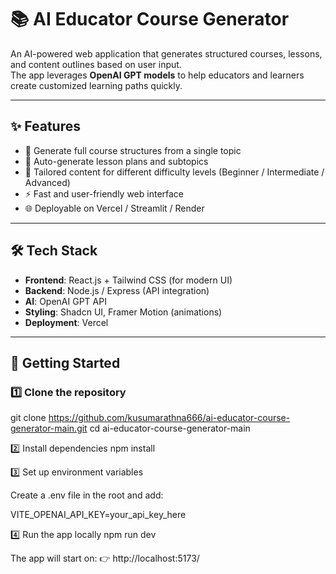 # 📚 AI Educator Course Generator  

An AI-powered web application that generates structured courses, lessons, and content outlines based on user input.  
The app leverages **OpenAI GPT models** to help educators and learners create customized learning paths quickly.  

---

## ✨ Features  
- 🧠 Generate full course structures from a single topic  
- 📑 Auto-generate lesson plans and subtopics  
- 🎯 Tailored content for different difficulty levels (Beginner / Intermediate / Advanced)  
- ⚡ Fast and user-friendly web interface  
- 🌐 Deployable on Vercel / Streamlit / Render  

---

## 🛠️ Tech Stack  
- **Frontend**: React.js + Tailwind CSS (for modern UI)  
- **Backend**: Node.js / Express (API integration)  
- **AI**: OpenAI GPT API  
- **Styling**: Shadcn UI, Framer Motion (animations)  
- **Deployment**: Vercel  

---

## 🚀 Getting Started  

### 1️⃣ Clone the repository  
git clone https://github.com/kusumarathna666/ai-educator-course-generator-main.git
cd ai-educator-course-generator-main

2️⃣ Install dependencies
npm install

3️⃣ Set up environment variables

Create a .env file in the root and add:

VITE_OPENAI_API_KEY=your_api_key_here

4️⃣ Run the app locally
npm run dev


The app will start on:
👉 http://localhost:5173/
